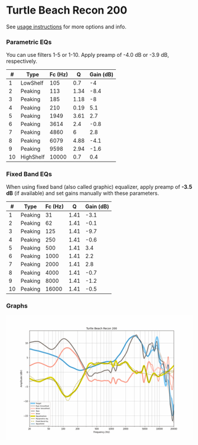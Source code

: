 # Turtle Beach Recon 200
See [usage instructions](https://github.com/jaakkopasanen/AutoEq#usage) for more options and info.

### Parametric EQs
You can use filters 1-5 or 1-10. Apply preamp of -4.0 dB or -3.9 dB, respectively.

|   # | Type      |   Fc (Hz) |    Q |   Gain (dB) |
|-----|-----------|-----------|------|-------------|
|   1 | LowShelf  |       105 | 0.7  |        -4   |
|   2 | Peaking   |       113 | 1.34 |        -8.4 |
|   3 | Peaking   |       185 | 1.18 |        -8   |
|   4 | Peaking   |       210 | 0.19 |         5.1 |
|   5 | Peaking   |      1949 | 3.61 |         2.7 |
|   6 | Peaking   |      3614 | 2.4  |        -0.8 |
|   7 | Peaking   |      4860 | 6    |         2.8 |
|   8 | Peaking   |      6079 | 4.88 |        -4.1 |
|   9 | Peaking   |      9598 | 2.94 |        -1.6 |
|  10 | HighShelf |     10000 | 0.7  |         0.4 |

### Fixed Band EQs
When using fixed band (also called graphic) equalizer, apply preamp of **-3.5 dB** (if available) and set gains manually with these parameters.

|   # | Type    |   Fc (Hz) |    Q |   Gain (dB) |
|-----|---------|-----------|------|-------------|
|   1 | Peaking |        31 | 1.41 |        -3.1 |
|   2 | Peaking |        62 | 1.41 |        -0.1 |
|   3 | Peaking |       125 | 1.41 |        -9.7 |
|   4 | Peaking |       250 | 1.41 |        -0.6 |
|   5 | Peaking |       500 | 1.41 |         3.4 |
|   6 | Peaking |      1000 | 1.41 |         2.2 |
|   7 | Peaking |      2000 | 1.41 |         2.8 |
|   8 | Peaking |      4000 | 1.41 |        -0.7 |
|   9 | Peaking |      8000 | 1.41 |        -1.2 |
|  10 | Peaking |     16000 | 1.41 |        -0.5 |

### Graphs
![](./Turtle%20Beach%20Recon%20200.png)

